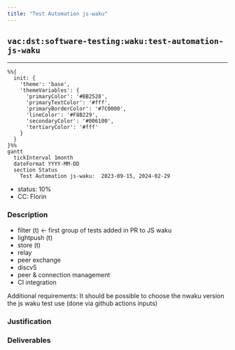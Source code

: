 ```yaml
---
title: "Test Automation js-waku"
---
```

## `vac:dst:software-testing:waku:test-automation-js-waku`
---

```mermaid
%%{ 
  init: { 
    'theme': 'base', 
    'themeVariables': { 
      'primaryColor': '#BB2528', 
      'primaryTextColor': '#fff', 
      'primaryBorderColor': '#7C0000', 
      'lineColor': '#F8B229', 
      'secondaryColor': '#006100', 
      'tertiaryColor': '#fff' 
    } 
  } 
}%%
gantt
  tickInterval 1month
  dateFormat YYYY-MM-DD 
  section Status
    Test Automation js-waku:  2023-09-15, 2024-02-29
```

- status: 10%
- CC: Florin

### Description

* filter (t) ← first group of tests added in PR to JS waku
* lightpush (t)
* store (t)
* relay
* peer exchange
* discv5
* peer & connection management
* CI integration

Additional requirements:
It should be possible to choose the nwaku version the js waku test use (done via github actions inputs)

### Justification


### Deliverables



